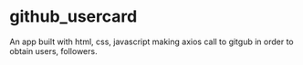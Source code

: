 # github_usercard
An app built with html, css, javascript making axios call to gitgub in order to obtain users, followers. 
